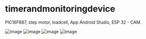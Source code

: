 # timerandmonitoringdevice
PIC16F887, step motor, loadcell, App Android Studio, ESP 32 - CAM.

![image](https://github.com/vanpttv/timerandmonitoringdevice/assets/95868397/4c90e929-eb65-48fb-8626-0170dab4cb0c)
![image](https://github.com/vanpttv/timerandmonitoringdevice/assets/95868397/b80ceff0-a9a6-47e4-a587-efc9cfb7225a)
![image](https://github.com/vanpttv/timerandmonitoringdevice/assets/95868397/a25dc065-a7e1-45b0-80e8-f1182bc8b792)
![image](https://github.com/vanpttv/timerandmonitoringdevice/assets/95868397/523e9406-44d1-474f-826f-26d86b01c207)

